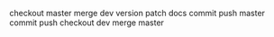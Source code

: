 checkout master
merge dev
version patch
docs commit push
master commit push
checkout dev
merge master